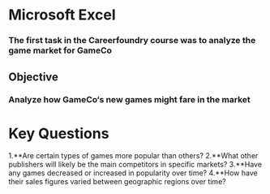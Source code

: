 # Microsoft Excel
### The first task in the Careerfoundry course was to analyze the game market for GameCo
## Objective
### Analyze how GameCo‘s new games might fare in the market
# Key Questions

1.**Are certain types of games more popular than others?
2.**What other publishers will likely be the main competitors in specific markets?
3.**Have any games decreased or increased in popularity over time?
4.**How have their sales figures varied between geographic regions over time?
